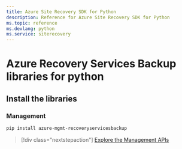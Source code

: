 ```yaml
---
title: Azure Site Recovery SDK for Python
description: Reference for Azure Site Recovery SDK for Python
ms.topic: reference
ms.devlang: python
ms.service: siterecovery
---
```

# Azure Recovery Services Backup libraries for python

## Install the libraries


### Management

```bash
pip install azure-mgmt-recoveryservicesbackup
```
> [!div class="nextstepaction"]
>  [Explore the Management APIs](/python/api/overview/azure/mgmt-recoveryservicesbackup-readme)

